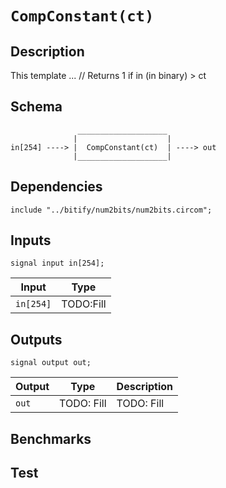 # `CompConstant(ct)`

## Description

This template ... // Returns 1 if in (in binary) > ct

## Schema

```
               ____________________     
              |                    |
in[254] ----> |  CompConstant(ct)  | ----> out
              |____________________|     
```

## Dependencies

```
include "../bitify/num2bits/num2bits.circom";
```

## Inputs

    signal input in[254];

| Input             | Type           |
| -------------     | -------------  | 
| `in[254]`         | TODO:Fill      |


## Outputs

    signal output out;

| Output        | Type           | Description     |
| ------------- | -------------  | ----------      | 
| `out`         | TODO: Fill     | TODO: Fill |

## Benchmarks 

## Test